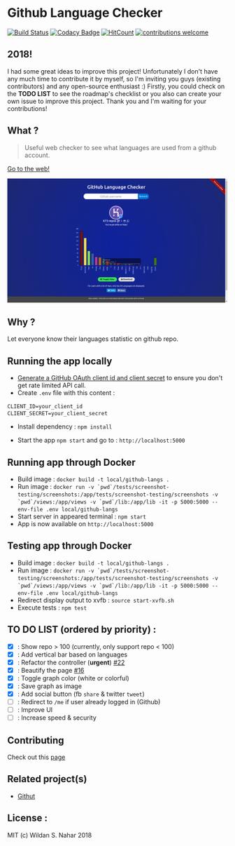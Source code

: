 # Github Language Checker

[![Build Status](https://travis-ci.org/wildan3105/github-langs.svg?branch=master)](https://travis-ci.org/wildan3105/github-langs)
[![Codacy Badge](https://api.codacy.com/project/badge/Grade/d8bb38610b33412b993cdd4068bc0713)](https://www.codacy.com/app/wildan3105/github-langs?utm_source=github.com&amp;utm_medium=referral&amp;utm_content=wildan3105/github-langs&amp;utm_campaign=Badge_Grade)
[![HitCount](http://hits.dwyl.com/wildan3105/github-langs.svg)](http://hits.dwyl.com/wildan3105/github-langs)   [![contributions welcome](https://img.shields.io/badge/contributions-welcome-brightgreen.svg?style=flat)](https://github.com/wildan3105/github-langs/issues)

## 2018!

I had some great ideas to improve this project! Unfortunately I don't have any much time to contribute it by myself, so I'm inviting you guys (existing contributors) and any open-source enthusiast :) Firstly, you could check on the **TODO LIST** to see the roadmap's checklist or you also can create your own issue to improve this project. Thank you and I'm waiting for your contributions!

## What ?

> Useful web checker to see what languages are used from a github account.

[Go to the web!](https://github-langs.herokuapp.com)

![Screenshot](screenshot5.png)

## Why ?

Let everyone know their languages statistic on github repo.

## Running the app locally

* [Generate a GitHub OAuth client id and client secret](https://github.com/settings/applications/new) to ensure you don't get rate limited API call.
* Create `.env` file with this content :

```
CLIENT_ID=your_client_id
CLIENT_SECRET=your_client_secret
```

* Install dependency : `npm install`

* Start the app `npm start` and go to : `http://localhost:5000`

## Running app through Docker

* Build image : `docker build -t local/github-langs .`
* Run image : ```docker run -v `pwd`/tests/screenshot-testing/screenshots:/app/tests/screenshot-testing/screenshots -v `pwd`/views:/app/views -v `pwd`/lib:/app/lib -it -p 5000:5000 --env-file .env local/github-langs```
* Start server in appeared terminal : `npm start`
* App is now available on `http://localhost:5000`

## Testing app through Docker

* Build image : `docker build -t local/github-langs .`
* Run image : ```docker run -v `pwd`/tests/screenshot-testing/screenshots:/app/tests/screenshot-testing/screenshots -v `pwd`/views:/app/views -v `pwd`/lib:/app/lib -it -p 5000:5000 --env-file .env local/github-langs```
* Redirect display output to xvfb : `source start-xvfb.sh`
* Execute tests : `npm test`

## TO DO LIST (ordered by priority) :
- [x] : Show repo > 100 (currently, only support repo < 100)
- [x] : Add vertical bar based on languages
- [x] : Refactor the controller (**urgent**) [#22](https://github.com/wildan3105/github-langs/issues/22)
- [x] : Beautify the page [#16](https://github.com/wildan3105/github-langs/issues/16)
- [x] : Toggle graph color (white or colorful)
- [x] : Save graph as image
- [x] : Add social button (fb `share` & twitter `tweet`)
- [ ] : Redirect to `/me` if user already logged in (Github)
- [ ] : Improve UI
- [ ] : Increase speed & security

## Contributing

Check out this [page](CONTRIBUTING.md)
## Related project(s)
- [Githut](https://github.com/madnight/githut)

## License :

MIT (c) Wildan S. Nahar 2018

